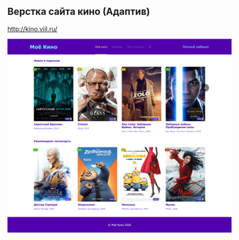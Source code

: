 ## Верстка сайта кино (Адаптив)
http://kino.viil.ru/

![screenshot](readme-assets/my-kino-min.png)

